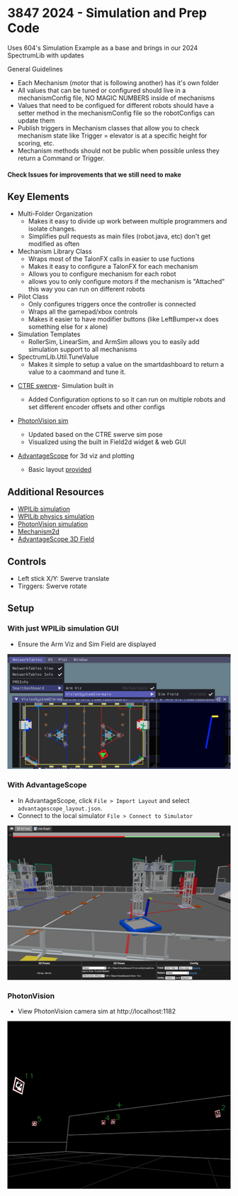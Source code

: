 # 3847 2024 - Simulation and Prep Code

Uses 604's Simulation Example as a base and brings in our 2024 SpectrumLib with updates

General Guidelines

* Each Mechanism (motor that is following another) has it's own folder
* All values that can be tuned or configured should live in a mechanismConfig file, NO MAGIC NUMBERS inside of mechanisms
* Values that need to be configued for different robots should have a setter method in the mechanismConfig file so the robotConfigs can update them
* Publish triggers in Mechanism classes that allow you to check mechanism state like Trigger = elevator is at a specific height for scoring, etc.
* Mechanism methods should not be public when possible unless they return a Command or Trigger.


#### Check Issues for improvements that we still need to make

## Key Elements

* Multi-Folder Organization
  * Makes it easy to divide up work between multiple programmers and isolate changes.
  * Simplifies pull requests as main files (robot.java, etc) don't get modified as often
* Mechanism Library Class
  * Wraps most of the TalonFX calls in easier to use fuctions
  * Makes it easy to configure a TalonFX for each mechanism
  * Allows you to configure mechanism for each robot
  * allows you to only configure motors if the mechanism is "Attached" this way you can run on different robots
* Pilot Class
  * Only configures triggers once the controller is connected
  * Wraps all the gamepad/xbox controls
  * Makes it easier to have modifier buttons (like LeftBumper+x does something else for x alone)
* Simulation Templates
  * RollerSim, LinearSim, and ArmSim allows you to easily add simulation support to all mechanisms
* SpectrumLib.Util.TuneValue
  * Makes it simple to setup a value on the smartdashboard to return a value to a caommand and tune it.

- [CTRE swerve](src/main/java/frc/robot/subsystems/CommandSwerveDrivetrain.java)- Simulation built in

  - Added Configuration options to so it can run on multiple robots and set different encoder offsets and other configs
- [PhotonVision sim](src/main/java/frc/robot/subsystems/VisionSystem.java)

  - Updated based on the CTRE swerve sim pose
  - Visualized using the built in Field2d widget & web GUI
- [AdvantageScope](https://github.com/Mechanical-Advantage/AdvantageScope) for 3d viz and plotting

  - Basic layout [provided](advantagescope_layout.json)

## Additional Resources

- [WPILib simulation](https://docs.wpilib.org/en/stable/docs/software/wpilib-tools/robot-simulation/index.html)
- [WPILib physics simulation](https://docs.wpilib.org/en/stable/docs/software/wpilib-tools/robot-simulation/physics-sim.html)
- [PhotonVision simulation](https://docs.photonvision.org/en/latest/docs/simulation/simulation.html)
- [Mechanism2d](https://docs.wpilib.org/en/stable/docs/software/dashboards/glass/mech2d-widget.html)
- [AdvantageScope 3D Field](https://github.com/Mechanical-Advantage/AdvantageScope/blob/main/docs/tabs/3D-FIELD.md)

## Controls

- Left stick X/Y: Swerve translate
- Tirggers: Swerve rotate

## Setup

### With just WPILib simulation GUI

- Ensure the Arm Viz and Sim Field are displayed

![WPILib simgui](images/wpilib-simgui.png)

### With AdvantageScope

- In AdvantageScope, click `File > Import Layout` and select `advantagescope_layout.json`.
- Connect to the local simulator `File > Connect to Simulator`

![AdvantageScope viz](images/advantagescope-viz.png)

### PhotonVision

- View PhotonVision camera sim at http://localhost:1182

![PhotonVision viz](images/photonvision-viz.png)
